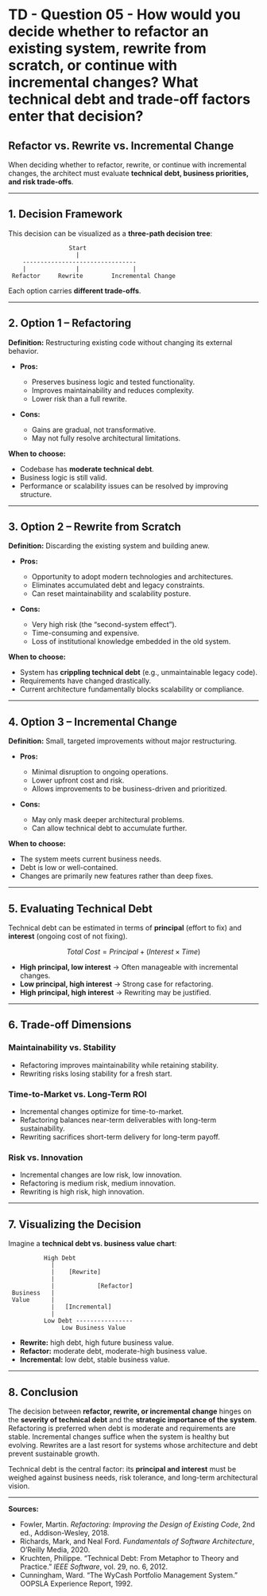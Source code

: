 # TD - Question 05 - How would you decide whether to refactor an existing system, rewrite from scratch, or continue with incremental changes? What technical debt and trade-off factors enter that decision?

## **Refactor vs. Rewrite vs. Incremental Change**

When deciding whether to refactor, rewrite, or continue with incremental changes, the architect must evaluate **technical debt, business priorities, and risk trade-offs**.

---

## **1. Decision Framework**

This decision can be visualized as a **three-path decision tree**:

```
                 Start
                   |
    --------------------------------
    |              |               |
 Refactor     Rewrite        Incremental Change
```

Each option carries **different trade-offs**.

---

## **2. Option 1 – Refactoring**

**Definition:** Restructuring existing code without changing its external behavior.

* **Pros:**

  * Preserves business logic and tested functionality.
  * Improves maintainability and reduces complexity.
  * Lower risk than a full rewrite.

* **Cons:**

  * Gains are gradual, not transformative.
  * May not fully resolve architectural limitations.

**When to choose:**

* Codebase has **moderate technical debt**.
* Business logic is still valid.
* Performance or scalability issues can be resolved by improving structure.

---

## **3. Option 2 – Rewrite from Scratch**

**Definition:** Discarding the existing system and building anew.

* **Pros:**

  * Opportunity to adopt modern technologies and architectures.
  * Eliminates accumulated debt and legacy constraints.
  * Can reset maintainability and scalability posture.

* **Cons:**

  * Very high risk (the “second-system effect”).
  * Time-consuming and expensive.
  * Loss of institutional knowledge embedded in the old system.

**When to choose:**

* System has **crippling technical debt** (e.g., unmaintainable legacy code).
* Requirements have changed drastically.
* Current architecture fundamentally blocks scalability or compliance.

---

## **4. Option 3 – Incremental Change**

**Definition:** Small, targeted improvements without major restructuring.

* **Pros:**

  * Minimal disruption to ongoing operations.
  * Lower upfront cost and risk.
  * Allows improvements to be business-driven and prioritized.

* **Cons:**

  * May only mask deeper architectural problems.
  * Can allow technical debt to accumulate further.

**When to choose:**

* The system meets current business needs.
* Debt is low or well-contained.
* Changes are primarily new features rather than deep fixes.

---

## **5. Evaluating Technical Debt**

Technical debt can be estimated in terms of **principal** (effort to fix) and **interest** (ongoing cost of not fixing).

$$
Total\ Cost = Principal + (Interest \times Time)
$$

* **High principal, low interest** → Often manageable with incremental changes.
* **Low principal, high interest** → Strong case for refactoring.
* **High principal, high interest** → Rewriting may be justified.

---

## **6. Trade-off Dimensions**

### **Maintainability vs. Stability**

* Refactoring improves maintainability while retaining stability.
* Rewriting risks losing stability for a fresh start.

### **Time-to-Market vs. Long-Term ROI**

* Incremental changes optimize for time-to-market.
* Refactoring balances near-term deliverables with long-term sustainability.
* Rewriting sacrifices short-term delivery for long-term payoff.

### **Risk vs. Innovation**

* Incremental changes are low risk, low innovation.
* Refactoring is medium risk, medium innovation.
* Rewriting is high risk, high innovation.

---

## **7. Visualizing the Decision**

Imagine a **technical debt vs. business value chart**:

```
          High Debt
            |
            |    [Rewrite]
            |
            |            [Refactor]
 Business   |
 Value      |
            |   [Incremental]
            |
          Low Debt ----------------
               Low Business Value
```

* **Rewrite:** high debt, high future business value.
* **Refactor:** moderate debt, moderate-high business value.
* **Incremental:** low debt, stable business value.

---

## **8. Conclusion**

The decision between **refactor, rewrite, or incremental change** hinges on the **severity of technical debt** and the **strategic importance of the system**. Refactoring is preferred when debt is moderate and requirements are stable. Incremental changes suffice when the system is healthy but evolving. Rewrites are a last resort for systems whose architecture and debt prevent sustainable growth.

Technical debt is the central factor: its **principal and interest** must be weighed against business needs, risk tolerance, and long-term architectural vision.

---

**Sources:**

* Fowler, Martin. *Refactoring: Improving the Design of Existing Code*, 2nd ed., Addison-Wesley, 2018.
* Richards, Mark, and Neal Ford. *Fundamentals of Software Architecture*, O’Reilly Media, 2020.
* Kruchten, Philippe. “Technical Debt: From Metaphor to Theory and Practice.” *IEEE Software*, vol. 29, no. 6, 2012.
* Cunningham, Ward. “The WyCash Portfolio Management System.” OOPSLA Experience Report, 1992.


